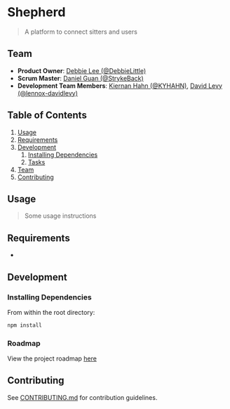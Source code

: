 # Shepherd

> A platform to connect sitters and users

## Team

  - __Product Owner__: [Debbie Lee (@DebbieLittle)](https://github.com/DebbieLittle)
  - __Scrum Master__: [Daniel Guan (@StrykeBack)](https://github.com/StrykeBack)
  - __Development Team Members__: [Kiernan Hahn (@KYHAHN)](https://github.com/KYHAHN), [David Levy (@lennox-davidlevy)](https://github.com/lennox-davidlevy)

## Table of Contents

1. [Usage](#Usage)
1. [Requirements](#requirements)
1. [Development](#development)
    1. [Installing Dependencies](#installing-dependencies)
    1. [Tasks](#tasks)
1. [Team](#team)
1. [Contributing](#contributing)

## Usage

> Some usage instructions

## Requirements

- 

## Development

### Installing Dependencies

From within the root directory:

```sh
npm install
```

### Roadmap

View the project roadmap [here](LINK_TO_PROJECT_ISSUES)


## Contributing

See [CONTRIBUTING.md](_CONTRIBUTING.md) for contribution guidelines.